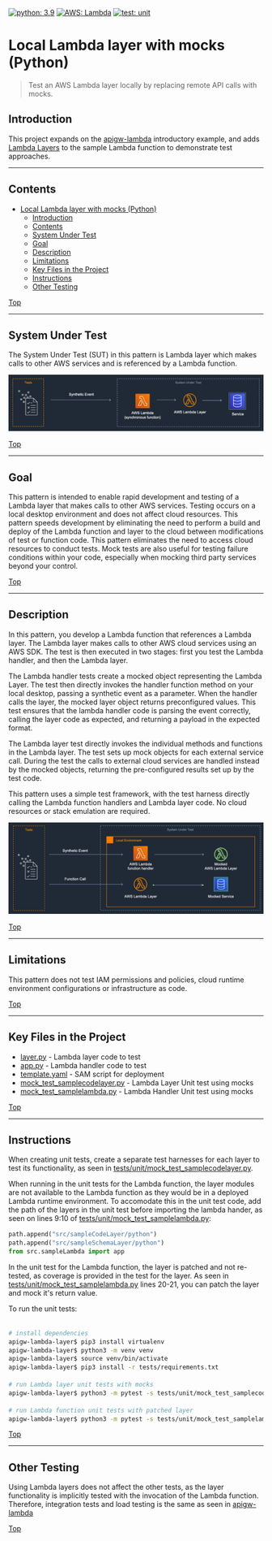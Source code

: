 [![python: 3.9](https://img.shields.io/badge/Python-3.9-green)](https://img.shields.io/badge/Python-3.9-green)
[![AWS: Lambda](https://img.shields.io/badge/AWS-Lambda-blueviolet)](https://img.shields.io/badge/AWS-Lambda-blueviolet)
[![test: unit](https://img.shields.io/badge/Test-Unit-blue)](https://img.shields.io/badge/Test-Unit-blue)

# Local Lambda layer with mocks (Python)

> Test an AWS Lambda layer locally by replacing remote API calls with mocks.  

## Introduction

This project expands on the [apigw-lambda](../apigw-lambda/README.md) introductory example, and adds [Lambda Layers](https://docs.aws.amazon.com/lambda/latest/dg/invocation-layers.html) to the sample Lambda function to demonstrate test approaches.

---

## Contents
- [Local Lambda layer with mocks (Python)](#local-lambda-layer-with-mocks-python)
  - [Introduction](#introduction)
  - [Contents](#contents)
  - [System Under Test](#system-under-test)
  - [Goal](#goal)
  - [Description](#description)
  - [Limitations](#limitations)
  - [Key Files in the Project](#key-files-in-the-project)
  - [Instructions](#instructions)
  - [Other Testing](#other-testing)

[Top](#contents)

---

## System Under Test

The  System Under Test (SUT) in this pattern is Lambda layer which makes calls to other AWS services and is referenced by a Lambda function.

![Lambda Layer SUT](../../_img/pattern_05_lambda_layer_sut.png)

[Top](#contents)

---

## Goal
This pattern is intended to enable rapid development and testing of a Lambda layer that makes calls to other AWS services. Testing occurs on a local desktop environment and does not affect cloud resources. This pattern speeds development by eliminating the need to perform a build and deploy of the Lambda function and layer to the cloud between modifications of test or function code.  This pattern eliminates the need to access cloud resources to conduct tests.  Mock tests are also useful for testing failure conditions within your code, especially when mocking third party services beyond your control.

[Top](#contents)

---

## Description
In this pattern, you develop a Lambda function that references a Lambda layer. The Lambda layer makes calls to other AWS cloud services using an AWS SDK. The test is then executed in two stages: first you test the Lambda handler, and then the Lambda layer.

The Lambda handler tests create a mocked object representing the Lambda Layer. The test then directly invokes the handler function method on your local desktop, passing a synthetic event as a parameter. When the handler calls the layer, the mocked layer object returns preconfigured values. This test ensures that the lambda handler code is parsing the event correctly, calling the layer code as expected, and returning a payload in the expected format.

The Lambda layer test directly invokes the individual methods and functions in the Lambda layer. The test sets up mock objects for each external service call. During the test the calls to external cloud services are handled instead by the mocked objects, returning the pre-configured results set up by the test code. 

This pattern uses a simple test framework, with the test harness directly calling the Lambda function handlers and Lambda layer code.  No cloud resources or stack emulation are required.

![Lambda Layer SUT](../../_img/pattern_05_lambda_layer_test.jpg)

[Top](#contents)

---

## Limitations
This pattern does not test IAM permissions and policies, cloud runtime environment configurations or infrastructure as code.

[Top](#contents)

---

## Key Files in the Project
  - [layer.py](src/sampleCodeLayer/python/layer.py) - Lambda layer code to test
  - [app.py](src/sampleLambda/app.py) - Lambda handler code to test
  - [template.yaml](template.yaml) - SAM script for deployment
  - [mock_test_samplecodelayer.py](tests/unit/mock_test_samplecodelayer.py) - Lambda Layer Unit test using mocks
  - [mock_test_samplelambda.py](tests/unit/mock_test_samplecodelayer.py) - Lambda Handler Unit test using mocks

[Top](#contents)

---

## Instructions

When creating unit tests, create a separate test harnesses for each layer to test its functionality, as seen in [tests/unit/mock_test_samplecodelayer.py](tests/unit/mock_test_samplecodelayer.py).  

When running in the unit tests for the Lambda function, the layer modules are not available to the Lambda function as they would be in a deployed Lambda runtime environment.  To accomodate this in the unit test code, add the path of the layers in the unit test before importing the lambda hander, as seen on lines 9:10 of [tests/unit/mock_test_samplelambda.py](tests/unit/mock_test_samplelambda.py#L9-L10):

```python
path.append("src/sampleCodeLayer/python")
path.append("src/sampleSchemaLayer/python")
from src.sampleLambda import app
```

In the unit test for the Lambda function, the layer is patched and not re-tested, as coverage is provided in the test for the layer.  As seen in [tests/unit/mock_test_samplelambda.py](tests/unit/mock_test_samplelambda.py#L20-L21) lines 20-21, you can patch the layer and mock it's return value.

To run the unit tests:

```bash

# install dependencies
apigw-lambda-layer$ pip3 install virtualenv
apigw-lambda-layer$ python3 -m venv venv
apigw-lambda-layer$ source venv/bin/activate
apigw-lambda-layer$ pip3 install -r tests/requirements.txt

# run Lambda layer unit tests with mocks
apigw-lambda-layer$ python3 -m pytest -s tests/unit/mock_test_samplecodelayer.py -v

# run Lambda function unit tests with patched layer
apigw-lambda-layer$ python3 -m pytest -s tests/unit/mock_test_samplelambda.py -v
```

[Top](#contents)

---

## Other Testing

Using Lambda layers does not affect the other tests, as the layer functionality is implicitly tested with the invocation of the Lambda function. 
Therefore, integration tests and load testing is the same as seen in [apigw-lambda](../apigw-lambda)

[Top](#contents)
